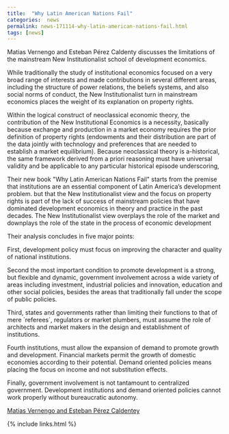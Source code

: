 ```yaml
---
title:  "Why Latin American Nations Fail"
categories:  news
permalink: news-171114-why-latin-american-nations-fail.html
tags: [news]
---
```


Matias Vernengo and Esteban Pérez Caldenty discusses the limitations of
the mainstream New Institutionalist school of development economics.

While traditionally the study of institutional economics focused on a
very broad range of interests and made contributions in several different
areas, including the structure of power relations, the beliefs systems,
and also social norms of conduct,
the New Institutionalist turn in mainstream economics places the weight of
its explanation on property rights.

Within the logical construct of neoclassical economic theory, the contribution of the New Institutional Economics is a necessity, basically because exchange and production in a market economy requires the prior definition of property rights (endowments and their distribution are part of the data jointly with technology and preferences that are needed to establish a market equilibrium). Because neoclassical theory is a-historical, the same framework derived from a priori reasoning must have universal validity and be applicable to any particular historical episode underscoring,

Their new book "Why Latin American Nations Fail" starts from the premise that
institutions are an essential component of Latin America’s development problem.
but  that the New Institutionalist view and the focus on property rights is
part of the lack of success of mainstream policies
that have dominated development economics in theory and practice in the past decades.
The New Institutionalist view overplays the role of the market and downplays the role of the state in the process of economic development

Their analysis concludes in five major points:

First, development policy must focus on improving the character and
quality of national institutions.

Second the most important condition to promote development is a strong, but flexible and dynamic, government involvement across a wide variety of areas including investment, industrial policies and innovation, education and other social policies, besides the areas that traditionally fall under the scope of public policies.

Third, states and governments rather than limiting their functions to that of mere ´referees´, regulators or market plumbers, must assume the role of architects and market makers in the design and establishment of institutions.

Fourth institutions, must allow the expansion of demand to promote growth and development. Financial markets permit the growth of domestic economies according to their potential. Demand oriented policies means placing the focus on income and not substitution effects.

Finally, government involvement is not tantamount to centralized government. Development institutions and demand oriented policies cannot work properly without bureaucratic autonomy.


[Matias Vernengo and Esteban Pérez Caldentey](https://www.worldeconomicsassociation.org/newsletterarticles/why-la-nations-fail/)

{% include links.html %}
